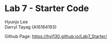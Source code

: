 # Lab 7 - Starter Code

Hyunjo Lee <br>
Darryl Tayag (A16164193)

Github Page: https://hyl130.github.io/Lab7_Starter/ 
